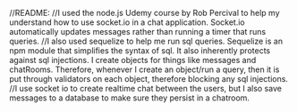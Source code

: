 //README:
//I used the node.js Udemy course by Rob Percival to help my understand how to use socket.io in a chat application. Socket.io automatically updates messages rather than running a timer that runs queries. 
//I also used sequelize to help me run sql queries. Sequelize is an npm module that simplifies the syntax of sql. It also inherently protects against sql injections. I create objects for things like messages and chatRooms. Therefore, whenever I create an object/run a query, then it is put through validators on each object, therefore blocking any sql injections.
//I use socket io to create realtime chat between the users, but I also save messages to a database to make sure they persist in a chatroom.